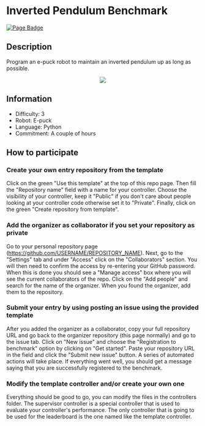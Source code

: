 # Inverted Pendulum Benchmark

[![Page Badge](https://badgen.net/badge/icon/Benchmark?label=Page)](https://benchmark.webots.cloud/run?version=R2022b&url=https://github.com/Jean-Eudes-le-retour/own-pendulum-benchmark/blob/main/worlds/inverted_pendulum.wbt&type=benchmark)

## Description
Program an e-puck robot to maintain an inverted pendulum up as long as possible.

<p align="center">
  <img src="./preview/thumbnail.jpg">
</p>

## Information
- Difficulty: 3
- Robot: E-puck
- Language: Python
- Commitment: A couple of hours

## How to participate

### Create your own entry repository from the template

Click on the green "Use this template" at the top of this repo page.
Then fill the "Repository name" field with a name for your controller.
Choose the visibility of your controller, keep it "Public" if you don't care about people looking at your controller code otherwise set it to "Private".
Finally, click on the green "Create repository from template".

### Add the organizer as collaborator if you set your repository as private

Go to your personal repository page (https://github.com/USERNAME/REPOSITORY_NAME).
Next, go to the "Settings" tab and under "Access" click on the "Collaborators" section.
You will then need to confirm the access by re-entering your GitHub password.
When this is done you should see a "Manage access" box where you will see the current collaborators of the repo.
Click on the "Add people" and search for the name of the organizer. When you found the organizer, add them to the repository.

### Submit your entry by using posting an issue using the provided template

After you added the organizer as a collaborator, copy your full repository URL and go back to the organizer repository (this page normally)
and go to the issue tab.
Click on "New issue" and choose the "Registration to benchmark" option by clicking on "Get started".
Paste your repository URL in the field and click the "Submit new issue" button.
A series of automated actions will take place. If everything went well, you should get a message saying that you are successfully registered to the benchmark.

### Modify the template controller and/or create your own one

Everything should be good to go, you can modify the files in the controllers folder.
The supervisor controller is a special controller that is used to evaluate your controller's performance.
The only controller that is going to be used for the leaderboard is the one named like the template controller.
